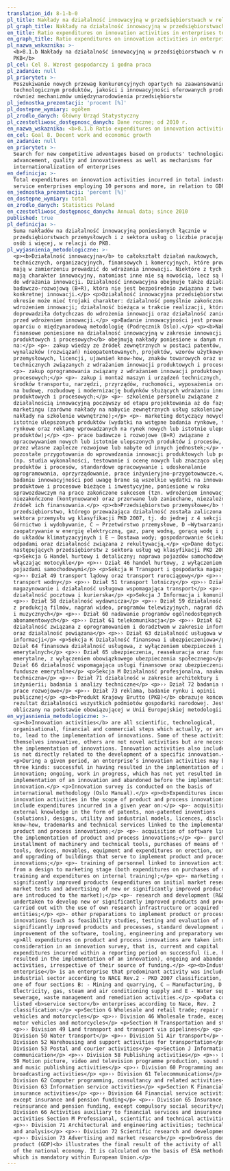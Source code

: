 ```yaml
---
translation_id: 8-1-b-0
pl_title: Nakłady na działalność innowacyjną w przedsiębiorstwach w relacji do PKB
pl_graph_title: Nakłady na działalność innowacyjną w przedsiębiorstwach w relacji do PKB
en_title: Ratio expenditures on innovation activities in enterprises to GDP
en_graph_title: Ratio expenditures on innovation activities in enterprises to GDP
pl_nazwa_wskaznika: >-
  <b>8.1.b Nakłady na działalność innowacyjną w przedsiębiorstwach w relacji do
  PKB</b>
pl_cel: Cel 8. Wzrost gospodarczy i godna praca
pl_zadanie: null
pl_priorytet: >-
  Poszukiwanie nowych przewag konkurencyjnych opartych na zaawansowaniu
  technologicznym produktów, jakości i innowacyjności oferowanych produktów, jak
  również mechanizmów umiędzynarodowienia przedsiębiorstw
pl_jednostka_prezentacji: 'procent [%]'
pl_dostepne_wymiary: ogółem
pl_zrodlo_danych: Główny Urząd Statystyczny
pl_czestotliwosc_dostępnosc_danych: Dane roczne; od 2010 r.
en_nazwa_wskaznika: <b>8.1.b Ratio expenditures on innovation activities in enterprises to GDP</b>
en_cel: Goal 8. Decent work and economic growth
en_zadanie: null
en_priorytet: >-
  Search for new competitive adventages based on products' technological
  advancement, quality and innovativeness as well as mechanisms for
  internationalization of enterprises
en_definicja: >-
  Total expenditures on innovation activities incurred in total industrial and
  service enterprises employing 10 persons and more, in relation to GDP.
en_jednostka_prezentacji: 'percent [%]'
en_dostepne_wymiary: total
en_zrodlo_danych: Statistics Poland
en_czestotliwosc_dostępnosc_danych: Annual data; since 2010
published: true
pl_definicja: >-
  Suma nakładów na działalność innowacyjną poniesionych łącznie w
  przedsiębiorstwach przemysłowych i z sektora usług o liczbie pracujących 10
  osób i więcej, w relacji do PKB.
pl_wyjasnienia_metodologiczne: >-
  <p><b>Działalność innowacyjna</b> to całokształt działań naukowych,
  technicznych, organizacyjnych, finansowych i komercyjnych, które prowadzą lub
  mają w zamierzeniu prowadzić do wdrażania innowacji. Niektóre z tych działań
  mają charakter innowacyjny, natomiast inne nie są nowością, lecz są konieczne
  do wdrażania innowacji. Działalność innowacyjna obejmuje także działalność
  badawczo-rozwojową (B+R), która nie jest bezpośrednio związana z tworzeniem
  konkretnej innowacji.</p> <p>Działalność innowacyjna przedsiębiorstwa w danym
  okresie może mieć trojaki charakter: działalność pomyślnie zakończona
  wdrożeniem innowacji; działalność bieżąca w trakcie realizacji, która nie
  doprowadziła dotychczas do wdrożenia innowacji oraz działalność zaniechana
  przed wdrożeniem innowacji.</p> <p>Badanie innowacyjności jest prowadzone w
  oparciu o międzynarodową metodologię (Podręcznik Oslo).</p> <p><b>Nakłady
  finansowe poniesione na działalność innowacyjną w zakresie innowacji
  produktowych i procesowych</b> obejmują nakłady poniesione w danym roku
  na:</p> <p>- zakup wiedzy ze źródeł zewnętrznych w postaci patentów,
  wynalazków (rozwiązań) nieopatentowanych, projektów, wzorów użytkowych i
  przemysłowych, licencji, ujawnień know-how, znaków towarowych oraz usług
  technicznych związanych z wdrażaniem innowacji produktowych i procesowych;</p>
  <p>- zakup oprogramowania związany z wdrażaniem innowacji produktowych i
  procesowych;</p> <p>- zakup i montaż maszyn i urządzeń technicznych, zakup
  środków transportu, narzędzi, przyrządów, ruchomości, wyposażenia oraz nakłady
  na budowę, rozbudowę i modernizację budynków służących wdrażaniu innowacji
  produktowych i procesowych;</p> <p>- szkolenie personelu związane z
  działalnością innowacyjną począwszy od etapu projektowania aż do fazy
  marketingu (zarówno nakłady na nabycie zewnętrznych usług szkoleniowych, jak i
  nakłady na szkolenie wewnętrzne);</p> <p>- marketing dotyczący nowych lub
  istotnie ulepszonych produktów (wydatki na wstępne badania rynkowe, testy
  rynkowe oraz reklamę wprowadzanych na rynek nowych lub istotnie ulepszonych
  produktów);</p> <p>- prace badawcze i rozwojowe (B+R) związane z
  opracowywaniem nowych lub istotnie ulepszonych produktów i procesów, wykonane
  przez własne zaplecze rozwojowe lub nabyte od innych jednostek;</p> <p>-
  pozostałe przygotowania do wprowadzania innowacji produktowych lub procesowych
  (np. studia wykonalności, testowanie i ocenę nowych lub znacząco ulepszonych
  produktów i procesów, standardowe opracowywanie i udoskonalanie
  oprogramowania, oprzyrządowanie, prace inżynieryjno-przygotowawcze.</p> <p>W
  badaniu innowacyjności pod uwagę brane są wszelkie wydatki na innowacje
  produktowe i procesowe bieżące i inwestycyjne, poniesione w roku
  sprawozdawczym na prace zakończone sukcesem (tzn. wdrożeniem innowacji),
  niezakończone (kontynuowane) oraz przerwane lub zaniechane, niezależnie od
  źródeł ich finansowania.</p> <p><b>Przedsiębiorstwo przemysłowe</b> to
  przedsiębiorstwo, którego przeważająca działalność została zaliczona do
  sektora przemysłu wg klasyfikacji PKD 2007, tj. do jednej z 4 sekcji B: –
  Górnictwo i wydobywanie, C – Przetwórstwo przemysłowe, D –Wytwarzanie i
  zaopatrywanie w energię elektryczną, gaz, parę wodną, gorącą wodę i powietrze
  do układów klimatyzacyjnych i E – Dostawa wody; gospodarowanie ściekami i
  odpadami oraz działalność związana z rekultywacją.</p> <p>Dane dotyczą
  następujących przedsiębiorstw z sektora usług wg klasyfikacji PKD 2007:</p>
  <p>Sekcja G Handel hurtowy i detaliczny; naprawa pojazdów samochodowych,
  włączając motocykle</p> <p>›› Dział 46 handel hurtowy, z wyłączeniem handlu
  pojazdami samochodowymi</p> <p>Sekcja H Transport i gospodarka magazynowa</p>
  <p>›› Dział 49 transport lądowy oraz transport rurociągowy</p> <p>›› Dział 50
  transport wodny</p> <p>›› Dział 51 transport lotniczy</p> <p>›› Dział 52
  magazynowanie i działalność usługowa wspomagająca transport</p> <p>›› Dział 53
  działalność pocztowa i kurierska</p> <p>Sekcja J Informacja i komunikacja</p>
  <p>›› Dział 58 działalność wydawnicza</p> <p>›› Dział 59 działalność związana
  z produkcją filmów, nagrań wideo, programów telewizyjnych, nagrań dźwiękowych
  i muzycznych</p> <p>›› Dział 60 nadawanie programów ogólnodostępnych i
  abonamentowych</p> <p>›› Dział 61 telekomunikacja</p> <p>›› Dział 62
  działalność związana z oprogramowaniem i doradztwem w zakresie informatyki
  oraz działalność powiązana</p> <p>›› Dział 63 działalność usługowa w zakresie
  informacji</p> <p>Sekcja K Działalność finansowa i ubezpieczeniowa</p> <p>››
  Dział 64 finansowa działalność usługowa, z wyłączeniem ubezpieczeń i funduszów
  emerytalnych</p> <p>›› Dział 65 ubezpieczenia, reasekuracja oraz fundusze
  emerytalne, z wyłączeniem obowiązkowego ubezpieczenia społecznego</p> <p>››
  Dział 66 działalność wspomagająca usługi finansowe oraz ubezpieczenia i
  fundusze emerytalne</p> <p>Sekcja M Działalność profesjonalna, naukowa i
  techniczna</p> <p>›› Dział 71 działalność w zakresie architektury i
  inżynierii; badania i analizy techniczne</p> <p>›› Dział 72 badania naukowe i
  prace rozwojowe</p> <p>›› Dział 73 reklama, badanie rynku i opinii
  publicznej</p> <p><b>Produkt Krajowy Brutto (PKB)</b> obrazuje końcowy
  rezultat działalności wszystkich podmiotów gospodarki narodowej. Jest
  obliczany na podstawie obowiązującej w Unii Europejskiej metodologii ESA.</p>
en_wyjasnienia_metodologiczne: >-
  <p><b>Innovation activities</b> are all scientific, technological,
  organisational, financial and commercial steps which actually, or are intended
  to, lead to the implementation of innovations. Some of these activities are
  themselves innovative, others are not novel activities but are necessary for
  the implementation of innovations. Innovation activities also include R&D that
  is not directly related to the development of a specific innovation.</p>
  <p>During a given period, an enterprise’s innovation activities may be of
  three kinds: successful in having resulted in the implementation of a new
  innovation; ongoing, work in progress, which has not yet resulted in the
  implementation of an innovation and abandoned before the implementation of an
  innovation.</p> <p>Innovation survey is conducted on the basis of
  international methodology (Oslo Manual).</p> <p><b>Expenditures incurred on
  innovation activities in the scope of product and process innovations</b>
  include expenditures incurred in a given year on:</p> <p>- acquisition of
  external knowledge in the form of patents, non-patented inventions
  (solutions), designs, utility and industrial models, licences, disclosures of
  know-how, trademarks and technical services linked to the implementation of
  product and process innovations;</p> <p>- acquisition of software linked to
  the implementation of product and process innovations;</p> <p>- purchases and
  installment of machinery and technical tools, purchases of means of transport,
  tools, devices, movables, equipment and expenditures on erection, extension
  and upgrading of buildings that serve to implement product and process
  innovations;</p> <p>- training of personnel linked to innovation activities,
  from a design to marketing stage (both expenditures on purchases of external
  training and expenditures on internal training);</p> <p>- marketing of new or
  significantly improved products (expenditures on initial market research,
  market tests and advertising of new or significantly improved products that
  are introduced to the market);</p> <p>- research and development (R&D)
  undertaken to develop new or significantly improved products and processes
  carried out with the use of own research infrastructure or acquired from other
  entities;</p> <p>- other preparations to implement product or process
  innovations (such as feasibility studies, testing and evaluation of new or
  significantly improved products and processes, standard development and
  improvement of the software, tooling, engineering and preparatory work).</p>
  <p>All expenditures on product and process innovations are taken into
  consideration in an innovation survey, that is, current and capital
  expenditures incurred within a reporting period on successful (i.e. having
  resulted in the implementation of an innovation), ongoing and abandoned
  activities, irrespective of their source of funding.</p> <p><b>Industrial
  enterprise</b> is an enterprise that predominant activity was included in the
  industrial sector according to NACE Rev.2 - PKD 2007 classification, i.e. into
  one of four sections B: - Mining and quarrying, C – Manufacturing, D –
  Electricity, gas, steam and air conditioning supply and E - Water supply;
  sewerage, waste management and remediation activities.</p> <p>Data concern
  listed <b>service sector</b> enterprises according to Nace, Rev. 2
  classification:</p> <p>Section G Wholesale and retail trade; repair of motor
  vehicles and motorcycles</p> <p>›› Division 46 Wholesale trade, except of
  motor vehicles and motorcycles</p> <p>Section H Transportation and storage</p>
  <p>›› Division 49 Land transport and transport via pipelines</p> <p>››
  Division 50 Water transport</p> <p>›› Division 51 Air transport</p> <p>››
  Division 52 Warehousing and support activities for transportation</p> <p>››
  Division 53 Postal and courier activities</p> <p>Section J Information and
  communication</p> <p>›› Division 58 Publishing activities</p> <p>›› Division
  59 Motion picture, video and television programme production, sound recording
  and music publishing activities</p> <p>›› Division 60 Programming and
  broadcasting activities</p> <p>›› Division 61 Telecommunications</p> <p>››
  Division 62 Computer programming, consultancy and related activities</p> <p>››
  Division 63 Information service activities</p> <p>Section K Financial and
  insurance activities</p> <p>›› Division 64 Financial service activities,
  except insurance and pension funding</p> <p>›› Division 65 Insurance,
  reinsurance and pension funding, except compulsory social security</p> <p>››
  Division 66 Activities auxiliary to financial services and insurance
  activities Section M Professional, scientific and technical activities</p>
  <p>›› Division 71 Architectural and engineering activities; technical testing
  and analysis</p> <p>›› Division 72 Scientific research and development</p>
  <p>›› Division 73 Advertising and market research</p> <p><b>Gross domestic
  product (GDP)<b> illustrates the final result of the activity of all entities
  of the national economy. It is calculated on the basis of ESA methodology,
  which is mandatory within European Union.</p>
---
```

